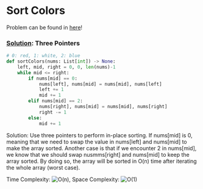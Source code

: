 # Sort Colors

Problem can be found in [here](https://leetcode.com/problems/sort-colors)!

### [Solution](/Array/75-SortColors/solution.py): Three Pointers

```python
# 0: red, 1: white, 2: blue
def sortColors(nums: List[int]) -> None:
    left, mid, right = 0, 0, len(nums)-1
    while mid <= right:
        if nums[mid] == 0:
            nums[left], nums[mid] = nums[mid], nums[left]
            left += 1
            mid += 1
        elif nums[mid] == 2:
            nums[right], nums[mid] = nums[mid], nums[right]
            right -= 1
        else:
            mid += 1
```

Solution: Use three pointers to perform in-place sorting. If nums[mid] is 0, meaning that we need to swap the value in nums[left] and nums[mid] to make the array sorted. Another case is that if we encounter 2 in nums[mid], we know that we should swap nusmms[right] and nums[mid] to keep the array sorted. By doing so, the array will be sorted in O(n) time after iterating the whole array (worst case).

Time Complexity: ![O(n)](<https://latex.codecogs.com/svg.image?\inline&space;O(n)>), Space Complexity: ![O(1)](<https://latex.codecogs.com/svg.image?\inline&space;O(1)>)
